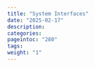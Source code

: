 ```yaml
---
title: "System Interfaces"
date: "2025-02-17"
description:
categories:
pageintoc: "280"
tags:
weight: "1"
---
```


<!--# System Interfaces -->


































































